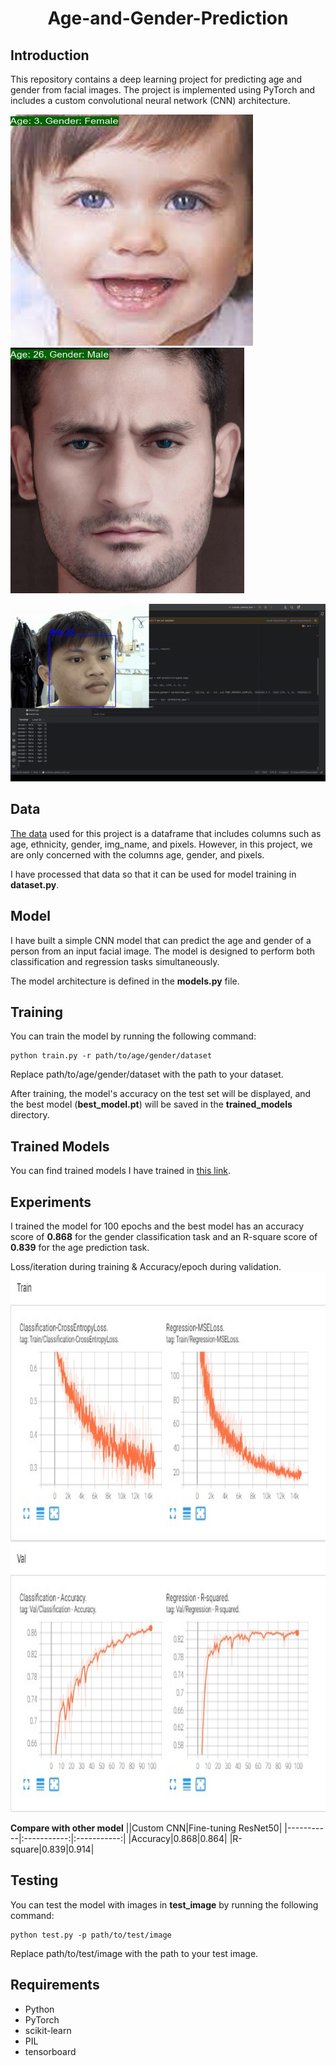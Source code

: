 <p align="center">
 <h1 align="center">Age-and-Gender-Prediction</h1>
</p>


## Introduction
This repository contains a deep learning project for predicting age and gender from facial images. The project is implemented using PyTorch and includes a custom convolutional neural network (CNN) architecture.


<img src="test_image/predicted_image4.jpg" width="388" height="370"><img src="test_image/predicted_image9.jpg" width="374" height="393">

<p align="center">
  <img src="./test_image/camerademo.gif" alt="Camera demo">
</p>

## Data
<a href="https://www.kaggle.com/datasets/nipunarora8/age-gender-and-ethnicity-face-data-csv?select=age_gender.csv">The data</a> used for this project is a dataframe that includes columns such as age, ethnicity, gender, img_name, and pixels. However, in this project, we are only concerned with the columns age, gender, and pixels. 

I have processed that data so that it can be used for model training in **dataset.py**.

## Model
I have built a simple CNN model that can predict the age and gender of a person from an input facial image. The model is designed to perform both classification and regression tasks simultaneously.

The model architecture is defined in the **models.py** file.

## Training
You can train the model by running the following command:
```
python train.py -r path/to/age/gender/dataset
```
Replace path/to/age/gender/dataset with the path to your dataset.

After training, the model's accuracy on the test set will be displayed, and the best model (**best_model.pt**) will be saved in the **trained_models** directory.

## Trained Models
You can find trained models I have trained in <a href="https://drive.google.com/drive/folders/1YMYvG2RqJup4dJ7D2qUcdVfRID6dC-o3?usp=sharing">this link</a>.

## Experiments
I trained the model for 100 epochs and the best model has an accuracy score of **0.868** for the gender classification task and an R-square score of **0.839** for the age prediction task.

Loss/iteration during training & Accuracy/epoch during validation.
<img src="tensorboard/tensorboard.jpg" width="877.5" height="864">

**Compare with other model**
||Custom CNN|Fine-tuning ResNet50|
|-----------|:-----------:|:-----------:|
|Accuracy|0.868|0.864|
|R-square|0.839|0.914|

## Testing
You can test the model with images in **test_image** by running the following command:
```
python test.py -p path/to/test/image
```
Replace path/to/test/image with the path to your test image.

## Requirements
- Python
- PyTorch
- scikit-learn
- PIL
- tensorboard
